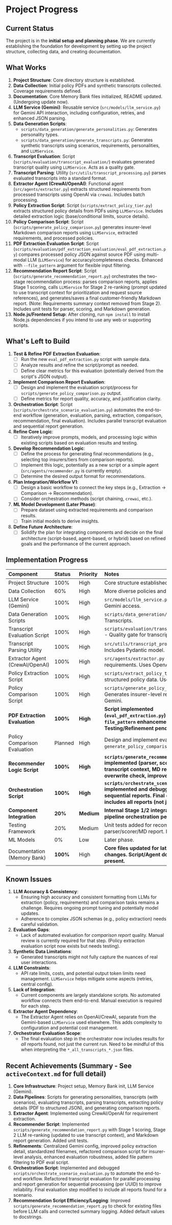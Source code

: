 # Project Progress

## Current Status

The project is in the **initial setup and planning phase**. We are currently establishing the foundation for development by setting up the project structure, collecting data, and creating documentation.

## What Works

1.  **Project Structure**: Core directory structure is established.
2.  **Data Collection**: Initial policy PDFs and synthetic transcripts collected. Coverage requirements defined.
3.  **Documentation**: Core Memory Bank files initialized, README updated. (Undergoing update now).
4.  **LLM Service (Gemini)**: Reusable service (`src/models/llm_service.py`) for Gemini API interaction, including configuration, retries, and enhanced JSON parsing.
5.  **Data Generation Scripts**:
    *   `scripts/data_generation/generate_personalities.py`: Generates personality types.
    *   `scripts/data_generation/generate_transcripts.py`: Generates synthetic transcripts using scenarios, requirements, personalities, and `LLMService`.
6.  **Transcript Evaluation**: Script (`scripts/evaluation/transcript_evaluation/`) evaluates generated transcript quality using `LLMService`. Acts as a quality gate.
7.  **Transcript Parsing**: Utility (`src/utils/transcript_processing.py`) parses evaluated transcripts into a standard format.
8.  **Extractor Agent (CrewAI/OpenAI)**: Functional agent (`src/agents/extractor.py`) extracts structured requirements from processed transcripts using OpenAI via `crewai`. Includes batch processing.
9.  **Policy Extraction Script**: Script (`scripts/extract_policy_tier.py`) extracts structured policy details from PDFs using `LLMService`. Includes detailed extraction logic (base/conditional limits, source details).
10. **Policy Comparison Script**: Script (`scripts/generate_policy_comparison.py`) generates insurer-level Markdown comparison reports using `LLMService`, extracted requirements, and processed policies.
11. **PDF Extraction Evaluation Script**: Script (`scripts/evaluation/pdf_extraction_evaluation/eval_pdf_extraction.py`) compares processed policy JSON against source PDF using multi-modal LLM (`LLMService`) for accuracy/completeness checks. Enhanced with `--file_pattern` argument for flexible input filtering.
12. **Recommendation Report Script**: Script (`scripts/generate_recommendation_report.py`) orchestrates the two-stage recommendation process: parses comparison reports, applies Stage 1 scoring, calls `LLMService` for Stage 2 re-ranking (prompt updated to use transcript context for prioritization and request source references), and generates/saves a final customer-friendly Markdown report. (Note: Requirements summary context removed from Stage 2). Includes unit tests for parser, scoring, and Markdown generation.
13. **Node.js/Frontend Setup**: After cloning, run `npm install` to install Node.js dependencies if you intend to use any web or supporting scripts.

## What's Left to Build

1.  **Test & Refine PDF Extraction Evaluation**:
    *   [ ] Run the new `eval_pdf_extraction.py` script with sample data.
    *   [ ] Analyze results and refine the script/prompt as needed.
    *   [ ] Define clear metrics for this evaluation (potentially derived from the script's JSON output).
2.  **Implement Comparison Report Evaluation**:
    *   [ ] Design and implement the evaluation script/process for `scripts/generate_policy_comparison.py` output.
    *   [ ] Define metrics for report quality, accuracy, and justification clarity.
3.  **Orchestration Script**: Script (`scripts/orchestrate_scenario_evaluation.py`) automates the end-to-end workflow (generation, evaluation, parsing, extraction, comparison, recommendation, final evaluation). Includes parallel transcript evaluation and sequential report generation.
4.  **Refine Core Logic**:
    *   [ ] Iteratively improve prompts, models, and processing logic within existing scripts based on evaluation results and testing.
4.  **Develop Recommendation Logic**:
    *   [ ] Define the process for generating final recommendations (e.g., selecting top insurers/tiers from comparison reports).
    *   [ ] Implement this logic, potentially as a new script or a simple agent (`src/agents/recommender.py` is currently empty).
    *   [ ] Determine the desired output format for recommendations.
5.  **Plan Integration/Workflow V1**:
    *   [ ] Design a basic workflow to connect the key steps (e.g., Extraction -> Comparison -> Recommendation).
    *   [ ] Consider orchestration methods (script chaining, `crewai`, etc.).
6.  **ML Model Development (Later Phase)**:
    *   [ ] Prepare dataset using extracted requirements and comparison results.
    *   [ ] Train initial models to derive insights.
7.  **Define Future Architecture**:
    *   [ ] Solidify the plan for integrating components and decide on the final architecture (script-based, agent-based, or hybrid) based on refined goals and the performance of the current approach.

## Implementation Progress

| Component                          | Status      | Priority | Notes                                                                                                |
| :--------------------------------- | :---------- | :------- | :--------------------------------------------------------------------------------------------------- |
| Project Structure                  | 100%        | High     | Core structure established.                                                                          |
| Data Collection                    | 60%         | High     | More diverse policies and scenarios needed.                                                          |
| LLM Service (Gemini)               | 100%        | High     | `src/models/llm_service.py` - Centralized Gemini access.                                             |
| Data Generation Scripts            | 100%        | High     | `scripts/data_generation/` - Personalities & Transcripts.                                            |
| Transcript Evaluation Script       | 100%        | High     | `scripts/evaluation/transcript_evaluation/` - Quality gate for transcripts.                          |
| Transcript Parsing Utility         | 100%        | High     | `src/utils/transcript_processing.py` - Includes Pydantic model.                                      |
| Extractor Agent (CrewAI/OpenAI)    | 100%        | High     | `src/agents/extractor.py` - Extracts requirements. Uses OpenAI.                                      |
| Policy Extraction Script           | 100%        | High     | `scripts/extract_policy_tier.py` - Extracts structured policy data. Uses Gemini.                     |
| Policy Comparison Script           | 100%        | High     | `scripts/generate_policy_comparison.py` - Generates insurer-level reports. Uses Gemini.              |
| **PDF Extraction Evaluation**      | **100%**    | **High** | **Script implemented (`eval_pdf_extraction.py`) with `--file_pattern` enhancement. Testing/Refinement pending.** |
| Policy Comparison Evaluation       | Planned     | High     | Design and implement evaluation for `generate_policy_comparison.py`.                                 |
| **Recommender Logic Script**       | **100%**    | **High** | **`scripts/generate_recommendation_report.py` implemented (parser, score, re-rank with transcript context, MD report, efficient overwrite check, improved logging).** |
| **Orchestration Script**           | **100%**    | **High** | **`scripts/orchestrate_scenario_evaluation.py` implemented and debugged. Parallel eval, sequential reports. Final evaluation now includes all reports (not just current run).** |
| **Component Integration**          | **20%**     | **Medium** | **Internal Stage 1/2 integration done. Full pipeline orchestration pending.**                        |
| Testing Framework                  | 20%         | Medium   | Unit tests added for recommender parser/scorer/MD report. More needed.                               |
| ML Models                          | 0%          | Low      | Later phase.                                                                                         |
| Documentation (Memory Bank)        | **100%**    | High     | **Core files updated for latest script changes. Script/Agent docstrings mostly present.**            |

## Known Issues

1.  **LLM Accuracy & Consistency**:
    *   Ensuring high accuracy and consistent formatting from LLMs for extraction (policy, requirements) and comparison tasks remains a challenge. Requires ongoing prompt tuning and potentially model updates.
    *   Adherence to complex JSON schemas (e.g., policy extraction) needs careful validation.
2.  **Evaluation Gaps**:
    *   Lack of automated evaluation for *comparison report* quality. Manual review is currently required for that step. (Policy extraction evaluation script now exists but needs testing).
3.  **Synthetic Data Limitations**:
    *   Generated transcripts might not fully capture the nuances of real user interactions.
4.  **LLM Constraints**:
    *   API rate limits, costs, and potential output token limits need management. `LLMService` helps mitigate some aspects (retries, central config).
5.  **Lack of Integration**:
    *   Current components are largely standalone scripts. No automated workflow connects them end-to-end. Manual execution is required for each step.
6.  **Extractor Agent Dependency**:
    *   The Extractor Agent relies on OpenAI/CrewAI, separate from the Gemini-based `LLMService` used elsewhere. This adds complexity to configuration and potential cost management.
6.  **Orchestrator Evaluation Scope**:
    *   The final evaluation step in the orchestrator now includes results for *all* reports found, not just the current run. Need to be mindful of this when interpreting the `*_all_transcripts_*.json` files.

## Recent Achievements (Summary - See `activeContext.md` for full detail)

1.  **Core Infrastructure**: Project setup, Memory Bank init, LLM Service (Gemini).
2.  **Data Pipelines**: Scripts for generating personalities, transcripts (with scenarios), evaluating transcripts, parsing transcripts, extracting policy details (PDF to structured JSON), and generating comparison reports.
3.  **Extractor Agent**: Implemented using CrewAI/OpenAI for requirement extraction.
4.  **Recommender Script**: Implemented `scripts/generate_recommendation_report.py` with Stage 1 scoring, Stage 2 LLM re-ranking (updated to use transcript context), and Markdown report generation. Added unit tests.
5.  **Refinements**: Centralized Gemini config, improved policy extraction detail, standardized filenames, refactored comparison script for insurer-level analysis, enhanced evaluation robustness, added file pattern filtering to PDF eval script.
6.  **Orchestration Script**: Implemented and debugged `scripts/orchestrate_scenario_evaluation.py` to automate the end-to-end workflow. Refactored transcript evaluation for parallel processing and report generation for sequential processing (per UUID) to improve reliability. Final evaluation step modified to include all reports found for a scenario.
7.  **Recommendation Script Efficiency/Logging**: Improved `scripts/generate_recommendation_report.py` to check for existing files before LLM calls and corrected summary logging. Added default values to docstrings.
